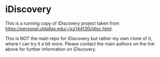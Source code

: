 # iDiscovery

This is a running copy of iDiscovery project taken from https://personal.utdallas.edu/~lxz144130/idisc.html.

This is NOT the main repo for iDiscovery but rather my own clone of it, where I can try it a bit more. Please contact the main authors on the link above for further information on iDiscovery.
